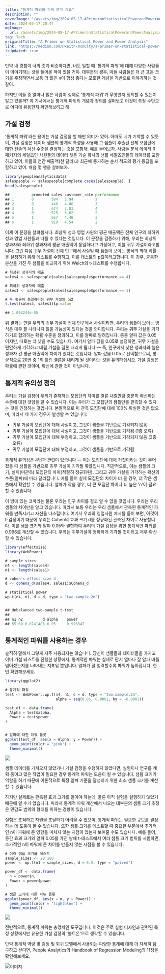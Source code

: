 ```yaml
---
title: "통계적 파워와 파워 분석 개요"
description: ""
coverImage: "/assets/img/2024-05-17-APrimeronStatisticalPowerandPowerAnalysis_0.png"
date: 2024-05-17 20:47
ogImage:
  url: /assets/img/2024-05-17-APrimeronStatisticalPowerandPowerAnalysis_0.png
tag: Tech
originalTitle: "A Primer on Statistical Power and Power Analysis"
link: "https://medium.com/@keith-mcnulty/a-primer-on-statistical-power-and-power-analysis-bdce41e97475"
isUpdated: true
---
```


만약 내 경험이 너의 것과 비슷하다면, 너도 일할 때 '통계적 파워'에 대해 다양한 사람들이 이야기하는 것을 들어본 적이 있을 거야. 대부분의 경우, 이들 사람들은 더 큰 표본 크기를 주장하면서 보통 더 많은 n이 항상 좋다는 모호한 개념을 기반으로 이야기하는 것 같아.

하지만 이들 중 얼마나 많은 사람이 실제로 '통계적 파워'가 무엇인지 정의할 수 있는지 알고 있을까? 이 기사에서는 통계적 파워의 개념과 정의를 살펴보고 이것이 측정 수단으로 어디에 유용한지 확인해보려고 해.

## 가설 검정

‘통계적 파워’라는 용어는 가설 검정을 할 때만 의미가 있어. 아마도 네가 기억할 수 있듯이, 가설 검정은 데이터 샘플의 통계적 특성을 사용해 그 샘플이 추출된 전체 모집단에 대한 진술의 확신 수준을 결정하는 것을 포함해. 예를 들어보자. 사람들 분석 데이터 R 패키지의 세일즈인 사원들의 데이터 셋은 기술 회사의 샘플 세일즈인들의 데이터를 포함하고 있어, 이들의 연간 매출액(천 달러)과 최근에 증가하는 순서 척도의 평가 등급을 포함하고 있어. 처음 몇 행을 살펴보자.

<!-- seedividend - 사각형 -->

<ins class="adsbygoogle"
     style="display:block"
     data-ad-client="ca-pub-4877378276818686"
     data-ad-slot="1898504329"
     data-ad-format="auto"
     data-full-width-responsive="true"></ins>

<script>
     (adsbygoogle = window.adsbygoogle || []).push({});
</script>

```js
library(peopleanalyticsdata)
salespeople <- salespeople[complete.cases(salespeople), ]
head(salespeople)

##          promoted sales customer_rate performance
## 1        0        594   3.94          2
## 2        0        446   4.06          3
## 3        1        674   3.83          4
## 4        0        525   3.62          2
## 5        1        657   4.40          3
## 6        1        918   4.54          2
```

이제 이 문장을 살펴봅시다. 최상위 성과 영업 사원의 평균 매출액은 전체 인구의 최하위 성과 영업 사원들과 다를 수 있다는 것입니다. 이 문장을 검증하기 위해, 우리는 최상위 성과자와 최하위 성과자의 평균 매출액이 동일하다고 가정하고, 이를 귀무 가설이라고합니다. 그런 다음 귀무 가설이 전체 인구에서 사실일 때 샘플이 보이는 방식의 최대 확률을 설정하기 위해 테스트를 수행하고, 이를 테스트의 p값이라고합니다. 이 경우, 균등한 분산을 가진 두 샘플을 비교하기 위해 Welch의 t-테스트를 수행합니다.

```js
# 최상위 성과자의 매출
sales4 <- salespeople$sales[salespeople$performance == 4]

# 최하위 성과자의 매출
sales1 <- salespeople$sales[salespeople$performance == 1]

# 두 평균이 동일하다는 귀무 가설의 p값
t.test(sales4, sales1)$p.value

## 1.093244e-05
```

위 결과는 만일 우리의 귀무 가설이 전체 인구에서 사실이라면, 우리의 샘플이 보이는 방식은 매우 잘 나타나지 않을 가능성이 있다는 것을 의미합니다. 우리는 귀무 가설을 기각하기로 합의하는 확률 수준을 정의하고, 이를 알파로 알려집니다. 종종 알파 값은 0.05이지만, 때로는 더 낮을 수도 있습니다. 여기서 알파 값을 0.05로 설정하면, 귀무 가설을 편안하게 기각하고 대립 가설을 결론 내리게 됩니다 — 즉, 인구에서 낮은 성과자와 높은 성과자 간 평균 매출액에 차이가 있다는 것입니다. 알파 값을 0.05로 선택함으로써, 평균적으로 20번 중 1회 틀린 결론을 내리게 될 것이라는 것을 유의하십시오. 가설 검정은 확률에 관한 것이며, 확신에 관한 것이 아닙니다.

<!-- seedividend - 사각형 -->

<ins class="adsbygoogle"
     style="display:block"
     data-ad-client="ca-pub-4877378276818686"
     data-ad-slot="1898504329"
     data-ad-format="auto"
     data-full-width-responsive="true"></ins>

<script>
     (adsbygoogle = window.adsbygoogle || []).push({});
</script>

## 통계적 유의성 정의

우리는 가설 검정이 우리가 존재하는 모집단의 차이를 결론 내릴만큼 충분히 확신하는 수준에 대한 것임을 알 수 있습니다. 이는 우리가 그 모집단의 샘플만을 관측할 수 있다는 것을 인정하는 것입니다. 본질적으로 미 관측 모집단에 대해 100% 확실한 것은 없으며, 따라서 네 가지 경우가 발생할 수 있습니다:

- 귀무 가설이 모집단에 대해 사실이고, 그것이 샘플을 기반으로 기각되지 않음
- 귀무 가설이 모집단에 대해 사실이고, 그것이 샘플을 기반으로 기각됨 (1종 오류)
- 귀무 가설이 모집단에 대해 부정하고, 그것이 샘플을 기반으로 기각되지 않음 (2종 오류)
- 귀무 가설이 모집단에 대해 부정하고, 그것이 샘플을 기반으로 기각됨

통계적 유의성은 4번과 관련이 있습니다 — 이는 모집단에 대해 거짓이라는 것이 주어졌을 때 샘플을 기반으로 귀무 가설이 기각될 확률입니다. 직관적으로, 이는 샘플의 크기, 실제(미관측) 모집단의 차이(적절히 정규화된), 그리고 귀무 가설을 기각하는 확신의 수준(알파)에 따라 달라집니다. 예를 들어 실제 모집단의 차이가 더 클 경우, 더 작은 샘플에서 확인할 수 있습니다. 알파가 작을 경우, 더 큰 모집단 차이나 더 높은 'n'이 필요할 수 있습니다.

<!-- seedividend - 사각형 -->

<ins class="adsbygoogle"
     style="display:block"
     data-ad-client="ca-pub-4877378276818686"
     data-ad-slot="1898504329"
     data-ad-format="auto"
     data-full-width-responsive="true"></ins>

<script>
     (adsbygoogle = window.adsbygoogle || []).push({});
</script>

이 방에 있는 코끼리는 물론 우리는 인구 차이를 결코 알 수 없을 것입니다. 우리는 우리 샘플의 차이만을 알고 있습니다. 따라서 보통 우리는 우리 샘플에서 관측된 통계적인 파워를 만족시키고 자신을 다스립니다. 여기서 우리의 영업사원 예시를 들어 보면, 이것이 t-검정이기 때문에 우리는 Cohen의 효과 크기 d를 정규화된 관측된 차이로 사용합니다. 이를 샘플 크기와 알파 0.05와 결합하여 우리의 가설 검정을 위한 통계적인 파워를 0.996로 계산할 수 있습니다. 우리는 귀무가설이 정확하게 기각될 것이라고 매우 확신할 수 있습니다.

```js
library(effectsize)
library(WebPower)

# sample sizes
n4 <- length(sales4)
n1 <- length(sales1)

# cohen's effect size d
d <- cohens_d(sales4, sales1)$Cohens_d

# statistical power
wp.t(n4, n1, d = d, type = "two.sample.2n")


## Unbalanced two-sample t-test
##
## n1 n2         d alpha    power
## 55 60 0.8741483 0.05     0.996347
```

## 통계적인 파워를 사용하는 경우

솔직히 말해서 그렇게 자주 사용되지는 않습니다. 당신이 샘플들과 데이터들을 가지고 이미 가설 테스트를 진행한 상황에서, 통계적인 파워는 실제로 단지 얼마나 잘 알파 바를 넘어섰는지를 나타내는 지표일 뿐입니다. 알파가 덜 엄격할수록 파워가 높아집니다. 한번 확인해보세요.

<!-- seedividend - 사각형 -->

<ins class="adsbygoogle"
     style="display:block"
     data-ad-client="ca-pub-4877378276818686"
     data-ad-slot="1898504329"
     data-ad-format="auto"
     data-full-width-responsive="true"></ins>

<script>
     (adsbygoogle = window.adsbygoogle || []).push({});
</script>

```js
library(ggplot2)

# 통계적 파워
test <- WebPower::wp.t(n4, n1, d = d, type = "two.sample.2n",
                       alpha = seq(0.05, 0.0001, by = -0.0001))

test_df <- data.frame(
  Alpha = test$alpha,
  Power = test$power
)


# 알파에 대한 파워 플롯
ggplot(test_df, aes(x = Alpha, y = Power)) +
  geom_point(color = "pink") +
  theme_minimal()
```

<img src="/assets/img/2024-05-17-APrimeronStatisticalPowerandPowerAnalysis_0.png" />

샘플 데이터를 가져오지 않았거나 가설 검정을 수행하지 않았다면, 실험이나 연구를 계획 중이고 많은 작업이 필요한 경우 통계적 파워는 도움이 될 수 있습니다. 샘플 크기가 역할을 하기 때문에 이론적으로 특정 알파 기준을 달성하기 위한 최소 샘플 크기를 계산할 수 있습니다.

하지만 실제로는 관측된 효과 크기를 알아야 하는데, 물론 아직 실험을 실행하지 않았기 때문에 알 수가 없습니다. 따라서 통계적 파워 계산에서 나오는 대부분의 샘플 크기 추정은 민감도 범위의 형태를 취하는 경향이 있습니다.

<!-- seedividend - 사각형 -->

<ins class="adsbygoogle"
     style="display:block"
     data-ad-client="ca-pub-4877378276818686"
     data-ad-slot="1898504329"
     data-ad-format="auto"
     data-full-width-responsive="true"></ins>

<script>
     (adsbygoogle = window.adsbygoogle || []).push({});
</script>

실험은 조직하고 자원을 조달하기 어려울 수 있으며, 통계적 파워는 필요한 규모를 결정하는 데 도움이 될 수 있습니다. 또한 샘플 크기를 테스트할 때 중요한 부분에서 추가적인 n이 파워에 큰 영향을 미치지 않는 지점이 있는지 보여줄 수도 있습니다. 예를 들어, 중간 효과 크기와 알파 0.05를 가진 쌍체 t-테스트에서 여러 샘플 크기 범위를 시험하면, 추가적인 n이 파워에 큰 차이를 만들지 않는 시점을 볼 수 있습니다.

```js
# 여러 샘플 크기를 테스트
sample_sizes <- 20:100
power <- wp.t(n1 = sample_sizes, d = 0.5, type = "paired")

power_df <- data.frame(
  n = power$n,
  Power = power$power
)

# 샘플 크기에 따른 파워 플롯
ggplot(power_df, aes(x = n, y = Power)) +
  geom_point(color = "lightblue") +
  theme_minimal()
```

<img src="/assets/img/2024-05-17-APrimeronStatisticalPowerandPowerAnalysis_1.png" />

전반적으로, 통계적 파워는 총명치인 도구입니다. 이것은 주로 실험 디자인과 관련된 특정 상황에서만 유용한 가설 검정의 '볼트온'으로 생각할 수 있습니다.

<!-- seedividend - 사각형 -->

<ins class="adsbygoogle"
     style="display:block"
     data-ad-client="ca-pub-4877378276818686"
     data-ad-slot="1898504329"
     data-ad-format="auto"
     data-full-width-responsive="true"></ins>

<script>
     (adsbygoogle = window.adsbygoogle || []).push({});
</script>

만약 통계적 역량 및 검정 및 회귀 모델에서 사용되는 다양한 통계에 대해 더 자세히 탐구하고 싶다면, People Analytics의 Handbook of Regression Modeling의 11장을 확인해보세요.

![이미지](/assets/img/2024-05-17-APrimeronStatisticalPowerandPowerAnalysis_2.png)
